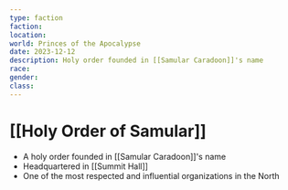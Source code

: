 ```yaml
---
type: faction
faction: 
location: 
world: Princes of the Apocalypse
date: 2023-12-12
description: Holy order founded in [[Samular Caradoon]]'s name
race: 
gender: 
class:
---
```

# [[Holy Order of Samular]]

- A holy order founded in [[Samular Caradoon]]'s name
- Headquartered in [[Summit Hall]]
- One of the most respected and influential organizations in the North